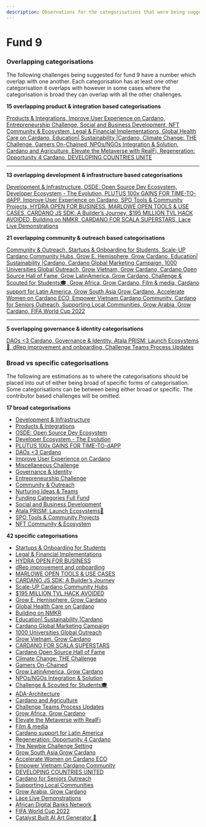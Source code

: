 ```yaml
---
description: Observations for the categorisations that were being suggested for fund 10
---
```


# Fund 9

### Overlapping categorisations

The following challenges being suggested for fund 9 have a number which overlap with one another. Each categorisation has at least one other categorisation it overlaps with however in some cases where the categorisation is broad they can overlap with all the other challenges.



**15 overlapping product & integration based categorisations**

[Products & Integrations, ](https://cardano.ideascale.com/a/dtd/414299-48088)[Improve User Experience on Cardano, ](https://cardano.ideascale.com/a/dtd/420610-48088)[Entrepreneurship Challenge, ](https://cardano.ideascale.com/a/dtd/421826-48088)[Social and Business Development, ](https://cardano.ideascale.com/a/dtd/416449-48088)[NFT Community & Ecosystem, ](https://cardano.ideascale.com/a/dtd/417910-48088)[Legal & Financial Implementations, ](https://cardano.ideascale.com/a/dtd/418768-48088)[Global Health Care on Cardano, ](https://cardano.ideascale.com/a/dtd/414706-48088)[Education| Sustainability |Cardano, ](https://cardano.ideascale.com/a/dtd/420957-48088)[Climate Change: THE Challenge, ](https://cardano.ideascale.com/a/dtd/417048-48088)[Gamers On-Chained, ](https://cardano.ideascale.com/a/dtd/415010-48088)[NPOs/NGOs Integration & Solution, ](https://cardano.ideascale.com/a/dtd/414641-48088)[Cardano and Agriculture, ](https://cardano.ideascale.com/a/dtd/414858-48088)[Elevate the Metaverse with RealFi, ](https://cardano.ideascale.com/a/dtd/422584-48088)[Regeneration: Opportunity 4 Cardano, ](https://cardano.ideascale.com/a/dtd/422355-48088)[DEVELOPING COUNTRIES UNITE](https://cardano.ideascale.com/a/dtd/417104-48088)

****

**13 overlapping development & infrastructure based categorisations**

[Development & Infrastructure, ](https://cardano.ideascale.com/a/dtd/414308-48088)[OSDE: Open Source Dev Ecosystem, ](https://cardano.ideascale.com/a/dtd/421335-48088)[Developer Ecosystem - The Evolution, ](https://cardano.ideascale.com/a/dtd/422540-48088)[PLUTUS 100x GAINS FOR TIME-TO-dAPP, ](https://cardano.ideascale.com/a/dtd/423218-48088)[Improve User Experience on Cardano, ](https://cardano.ideascale.com/a/dtd/420610-48088)[SPO Tools & Community Projects, ](https://cardano.ideascale.com/a/dtd/414105-48088)[HYDRA OPEN FOR BUSINESS, ](https://cardano.ideascale.com/a/dtd/423249-48088)[MARLOWE OPEN TOOLS & USE CASES, ](https://cardano.ideascale.com/a/dtd/423211-48088)[CARDANO JS SDK: A Builder’s Journey, ](https://cardano.ideascale.com/a/dtd/423220-48088)[$195 MILLION TVL HACK AVOIDED, ](https://cardano.ideascale.com/a/dtd/417578-48088)[Building on NMKR, ](https://cardano.ideascale.com/a/dtd/419498-48088)[CARDANO FOR SCALA SUPERSTARS, ](https://cardano.ideascale.com/a/dtd/423239-48088)[Lace Live Demonstrations](https://cardano.ideascale.com/a/dtd/421390-48088)



**21 overlapping community & outreach based categorisations**

[Community & Outreach, ](https://cardano.ideascale.com/a/dtd/414292-48088)[Startups & Onboarding for Students, ](https://cardano.ideascale.com/a/dtd/422445-48088)[Scale-UP Cardano Community Hubs, ](https://cardano.ideascale.com/a/dtd/414312-48088)[Grow E. Hemisphere, Grow Cardano, ](https://cardano.ideascale.com/a/dtd/417316-48088)[Education| Sustainability |Cardano, ](https://cardano.ideascale.com/a/dtd/420957-48088)[Cardano Global Marketing Campaign, ](https://cardano.ideascale.com/a/dtd/422276-48088)[1000 Universities Global Outreach, ](https://cardano.ideascale.com/a/dtd/413996-48088)[Grow Vietnam, Grow Cardano, ](https://cardano.ideascale.com/a/dtd/421545-48088)[Cardano Open Source Hall of Fame, ](https://cardano.ideascale.com/a/dtd/414848-48088)[Grow LatinAmerica, Grow Cardano, ](https://cardano.ideascale.com/a/dtd/415716-48088)[Challenge & Scouted for Students🎓, ](https://cardano.ideascale.com/a/dtd/421868-48088)[Grow Africa, Grow Cardano, ](https://cardano.ideascale.com/a/dtd/414030-48088)[Film & media, ](https://cardano.ideascale.com/a/dtd/414314-48088)[Cardano support for Latin America, ](https://cardano.ideascale.com/a/dtd/419226-48088)[Grow South Asia Grow Cardano, ](https://cardano.ideascale.com/a/dtd/413991-48088)[Accelerate Women on Cardano ECO, ](https://cardano.ideascale.com/a/dtd/416448-48088)[Empower Vietnam Cardano Community, ](https://cardano.ideascale.com/a/dtd/417284-48088)[Cardano for Seniors Outreach, ](https://cardano.ideascale.com/a/dtd/414208-48088)[Supporting Local Communities, ](https://cardano.ideascale.com/a/dtd/421514-48088)[Grow Arabia, Grow Cardano, ](https://cardano.ideascale.com/a/dtd/419157-48088)[FIFA World Cup 2022](https://cardano.ideascale.com/a/dtd/423261-48088)

****

**5 overlapping governance & identity categorisations**

[DAOs <3 Cardano, ](https://cardano.ideascale.com/a/dtd/420431-48088)[Governance & Identity, ](https://cardano.ideascale.com/a/dtd/414304-48088)[Atala PRISM: Launch Ecosystems🚀, ](https://cardano.ideascale.com/a/dtd/422412-48088)[dRep improvement and onboarding, ](https://cardano.ideascale.com/a/dtd/418533-48088)[Challenge Teams Process Updates](https://cardano.ideascale.com/a/dtd/417629-48088)



### **Broad vs specific categorisations**

The following are estimations as to where the categorisations should be placed into out of either being broad of specific forms of categorisation. Some categorisations can be between being either broad or specific. The contributor based challenges will be omitted.



**17 broad categorisations**

* [Development & Infrastructure](https://cardano.ideascale.com/a/dtd/414308-48088)
* [Products & Integrations](https://cardano.ideascale.com/a/dtd/414299-48088)
* [OSDE: Open Source Dev Ecosystem](https://cardano.ideascale.com/a/dtd/421335-48088)
* [Developer Ecosystem - The Evolution](https://cardano.ideascale.com/a/dtd/422540-48088)
* [PLUTUS 100x GAINS FOR TIME-TO-dAPP](https://cardano.ideascale.com/a/dtd/423218-48088)
* [DAOs <3 Cardano](https://cardano.ideascale.com/a/dtd/420431-48088)
* [Improve User Experience on Cardano](https://cardano.ideascale.com/a/dtd/420610-48088)
* [Miscellaneous Challenge](https://cardano.ideascale.com/a/dtd/422204-48088)
* [Governance & Identity](https://cardano.ideascale.com/a/dtd/414304-48088)
* [Entrepreneurship Challenge](https://cardano.ideascale.com/a/dtd/421826-48088)
* [Community & Outreach](https://cardano.ideascale.com/a/dtd/414292-48088)
* [Nurturing Ideas & Teams](https://cardano.ideascale.com/a/dtd/414313-48088)
* [Funding Categories Full Fund](https://cardano.ideascale.com/a/dtd/414562-48088)
* [Social and Business Development](https://cardano.ideascale.com/a/dtd/416449-48088)
* [Atala PRISM: Launch Ecosystems🚀](https://cardano.ideascale.com/a/dtd/422412-48088)
* [SPO Tools & Community Projects](https://cardano.ideascale.com/a/dtd/414105-48088)
* [NFT Community & Ecosystem](https://cardano.ideascale.com/a/dtd/417910-48088)



**42 specific categorisations**

* [Startups & Onboarding for Students](https://cardano.ideascale.com/a/dtd/422445-48088)
* [Legal & Financial Implementations](https://cardano.ideascale.com/a/dtd/418768-48088)
* [HYDRA OPEN FOR BUSINESS](https://cardano.ideascale.com/a/dtd/423249-48088)
* [dRep improvement and onboarding](https://cardano.ideascale.com/a/dtd/418533-48088)
* [MARLOWE OPEN TOOLS & USE CASES](https://cardano.ideascale.com/a/dtd/423211-48088)
* [CARDANO JS SDK: A Builder’s Journey](https://cardano.ideascale.com/a/dtd/423220-48088)
* [Scale-UP Cardano Community Hubs](https://cardano.ideascale.com/a/dtd/414312-48088)
* [$195 MILLION TVL HACK AVOIDED](https://cardano.ideascale.com/a/dtd/417578-48088)
* [Grow E. Hemisphere, Grow Cardano](https://cardano.ideascale.com/a/dtd/417316-48088)
* [Global Health Care on Cardano](https://cardano.ideascale.com/a/dtd/414706-48088)
* [Building on NMKR](https://cardano.ideascale.com/a/dtd/419498-48088)
* [Education| Sustainability |Cardano](https://cardano.ideascale.com/a/dtd/420957-48088)
* [Cardano Global Marketing Campaign](https://cardano.ideascale.com/a/dtd/422276-48088)
* [1000 Universities Global Outreach](https://cardano.ideascale.com/a/dtd/413996-48088)
* [Grow Vietnam, Grow Cardano](https://cardano.ideascale.com/a/dtd/421545-48088)
* [CARDANO FOR SCALA SUPERSTARS](https://cardano.ideascale.com/a/dtd/423239-48088)
* [Cardano Open Source Hall of Fame](https://cardano.ideascale.com/a/dtd/414848-48088)
* [Climate Change: THE Challenge](https://cardano.ideascale.com/a/dtd/417048-48088)
* [Gamers On-Chained](https://cardano.ideascale.com/a/dtd/415010-48088)
* [Grow LatinAmerica, Grow Cardano](https://cardano.ideascale.com/a/dtd/415716-48088)
* [NPOs/NGOs Integration & Solution](https://cardano.ideascale.com/a/dtd/414641-48088)
* [Challenge & Scouted for Students🎓](https://cardano.ideascale.com/a/dtd/421868-48088)
* [ADA-Architecture](https://cardano.ideascale.com/a/dtd/417515-48088)
* [Cardano and Agriculture](https://cardano.ideascale.com/a/dtd/414858-48088)
* [Challenge Teams Process Updates](https://cardano.ideascale.com/a/dtd/417629-48088)
* [Grow Africa, Grow Cardano](https://cardano.ideascale.com/a/dtd/414030-48088)
* [Elevate the Metaverse with RealFi](https://cardano.ideascale.com/a/dtd/422584-48088)
* [Film & media](https://cardano.ideascale.com/a/dtd/414314-48088)
* [Cardano support for Latin America](https://cardano.ideascale.com/a/dtd/419226-48088)
* [Regeneration: Opportunity 4 Cardano](https://cardano.ideascale.com/a/dtd/422355-48088)
* [The Newbie Challenge Setting](https://cardano.ideascale.com/a/dtd/419032-48088)
* [Grow South Asia Grow Cardano](https://cardano.ideascale.com/a/dtd/413991-48088)
* [Accelerate Women on Cardano ECO](https://cardano.ideascale.com/a/dtd/416448-48088)
* [Empower Vietnam Cardano Community](https://cardano.ideascale.com/a/dtd/417284-48088)
* [DEVELOPING COUNTRIES UNITED](https://cardano.ideascale.com/a/dtd/417104-48088)
* [Cardano for Seniors Outreach](https://cardano.ideascale.com/a/dtd/414208-48088)
* [Supporting Local Communities](https://cardano.ideascale.com/a/dtd/421514-48088)
* [Grow Arabia, Grow Cardano](https://cardano.ideascale.com/a/dtd/419157-48088)
* [Lace Live Demonstrations](https://cardano.ideascale.com/a/dtd/421390-48088)
* [African Digital Banks Network](https://cardano.ideascale.com/a/dtd/418440-48088)
* [FIFA World Cup 2022](https://cardano.ideascale.com/a/dtd/423261-48088)
* [Catalyst Built AI Art Generator 🌅](https://cardano.ideascale.com/a/dtd/416291-48088)
